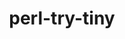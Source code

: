 ---
title: "perl-try-tiny"
layout: cache
categories: [package, develop]
meta: {"versions": ["0.31"], "compilers": ["oneapi@=2024.2.0"], "oss": ["ubuntu22.04"], "platforms": ["linux"], "targets": ["x86_64_v3"], "stacks": ["e4s-oneapi", "root"], "num_specs": 2, "num_specs_by_stack": {"e4s-oneapi": 2, "root": 2}}
spec_details: [{"hash": "mat7smn6r6ssepvdsj3immit27vtar4j", "compiler": "oneapi@=2024.2.0", "versions": ["0.31"], "os": "ubuntu22.04", "platform": "linux", "target": "x86_64_v3", "variants": ["build_system=perl"], "stacks": ["e4s-oneapi", "root"], "size": "-", "tarball": "https://binaries.spack.io/develop/build_cache/linux-ubuntu22.04-x86_64_v3/oneapi-2024.2.0/perl-try-tiny-0.31/linux-ubuntu22.04-x86_64_v3-oneapi-2024.2.0-perl-try-tiny-0.31-mat7smn6r6ssepvdsj3immit27vtar4j.spack"}, {"hash": "hukf6bxlzb2rmgvhgf56epxtyzvwukrx", "compiler": "oneapi@=2024.2.0", "versions": ["0.31"], "os": "ubuntu22.04", "platform": "linux", "target": "x86_64_v3", "variants": ["build_system=perl"], "stacks": ["e4s-oneapi", "root"], "size": "-", "tarball": "https://binaries.spack.io/develop/build_cache/linux-ubuntu22.04-x86_64_v3/oneapi-2024.2.0/perl-try-tiny-0.31/linux-ubuntu22.04-x86_64_v3-oneapi-2024.2.0-perl-try-tiny-0.31-hukf6bxlzb2rmgvhgf56epxtyzvwukrx.spack"}]
---